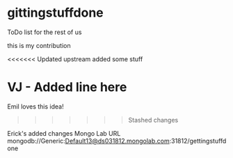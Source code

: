 # gittingstuffdone
ToDo list for the rest of us

this is my contribution

<<<<<<< Updated upstream
added some stuff

VJ - Added line here
=======
Emil loves this idea!
>>>>>>> Stashed changes

Erick's added changes
Mongo Lab URL mongodb://Generic:Default13@ds031812.mongolab.com:31812/gettingstuffdone